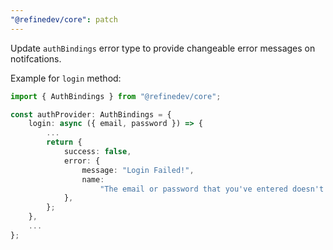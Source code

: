 ```yaml
---
"@refinedev/core": patch
---
```


Update `authBindings` error type to provide changeable error messages on notifcations.

Example for `login` method:

```ts
import { AuthBindings } from "@refinedev/core";

const authProvider: AuthBindings = {
    login: async ({ email, password }) => {
        ...
        return {
            success: false,
            error: {
                message: "Login Failed!",
                name:
                    "The email or password that you've entered doesn't match any account.",
            },
        };
    },
    ...
};
```
